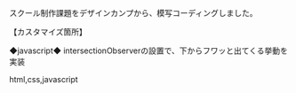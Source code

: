 スクール制作課題をデザインカンプから、模写コーディングしました。

【カスタマイズ箇所】

◆javascript◆
intersectionObserverの設置で、下からフワッと出てくる挙動を実装

html,css,javascript
